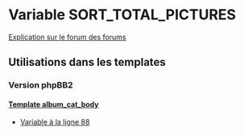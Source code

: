 # Variable SORT_TOTAL_PICTURES
[Explication sur le forum des forums](http://forum.forumactif.com/t294113-listing-des-variables#SORT_TOTAL_PICTURES)
## Utilisations dans les templates
### Version phpBB2
#### [Template album_cat_body](subsilver/album_cat_body.md)
* [Variable à la ligne 88](../subsilver/album_cat_body.tpl#L88)